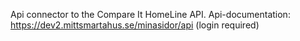 Api connector to the Compare It HomeLine API.
Api-documentation: https://dev2.mittsmartahus.se/minasidor/api (login required)